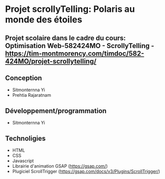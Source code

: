 # Projet scrollyTelling: Polaris au monde des étoiles
## Projet scolaire dans le cadre du cours: Optimisation Web-582424MO - ScrollyTelling - https://tim-montmorency.com/timdoc/582-424MO/projet-scrollytelling/
## Conception 
  * Sitmonternna Yi
  * Prehtia Rajaratnam
## Développement/programmation
  * Sitmonternna Yi
## Technoligies
  * HTML
  * CSS
  * Javascript
  * Librairie d'animation GSAP (https://gsap.com/)
  * Plugiciel ScrollTrigger (https://gsap.com/docs/v3/Plugins/ScrollTrigger/)

